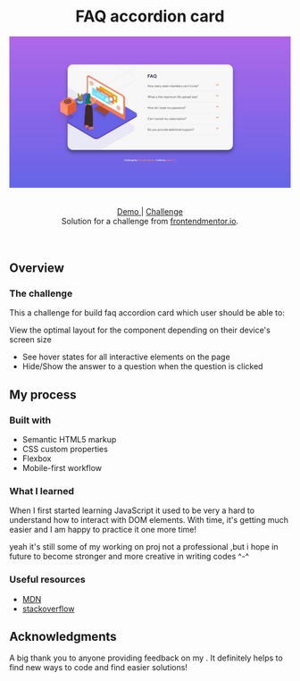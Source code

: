 <h1 align="center">FAQ accordion card 
</h1>

![](./screenshots/desktop.jpg)

<br>

<div align="center">
   <a href="https://ahlam-alsaffarini.github.io/FAQ/">Demo </a>
   <span> | </span>
   <a href="https://www.frontendmentor.io/challenges/faq-accordion-card-XlyjD0Oam">Challenge </a>
</div>

<div align="center">
   Solution for a challenge from  <a href="https://www.frontendmentor.io/challenges/faq-accordion-card-XlyjD0Oam" target="_blank">frontendmentor.io</a>.
</div>
<br>
<br>

## Overview

### The challenge

This a challenge for build faq accordion card which user should be able to:

View the optimal layout for the component depending on their device's screen size

- See hover states for all interactive elements on the page
- Hide/Show the answer to a question when the question is clicked

## My process

### Built with

- Semantic HTML5 markup
- CSS custom properties
- Flexbox
- Mobile-first workflow

### What I learned

When I first started learning JavaScript it used to be very a hard to understand how to interact with DOM elements. With time, it's getting much easier and I am happy to practice it one more time!

yeah it's still some of my working on proj not a professional ,but i hope in future to become stronger and more creative in writing codes ^-^

### Useful resources

- [MDN](https://developer.mozilla.org/en-US/)
- [stackoverflow](https://stackoverflow.com/)

## Acknowledgments

A big thank you to anyone providing feedback on my . It definitely helps to find new ways to code and find easier solutions!

